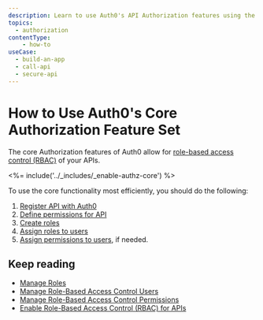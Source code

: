 ```yaml
---
description: Learn to use Auth0's API Authorization features using the Management Dashboard.
topics:
  - authorization
contentType: 
    - how-to
useCase:
  - build-an-app
  - call-api
  - secure-api
---
```

# How to Use Auth0's Core Authorization Feature Set

The core Authorization features of Auth0 allow for [role-based access control (RBAC)](/authorization/concepts/rbac) of your APIs. 

<%= include('../_includes/_enable-authz-core') %>

To use the core functionality most efficiently, you should do the following:

1. [Register API with Auth0](/architecture-scenarios/mobile-api/part-2#create-the-api)
2. [Define permissions for API](/scopes/current/guides/define-api-scopes-dashboard)
3. [Create roles](/authorization/guides/create-roles)
4. [Assign roles to users](/authorization/guides/assign-roles-users)
5. [Assign permissions to users](/authorization/guides/assign-permissions-users), if needed.

## Keep reading
- [Manage Roles](/authorization/guides/manage-roles)
- [Manage Role-Based Access Control Users](/authorization/guides/manage-users)
- [Manage Role-Based Access Control Permissions](/authorization/guides/manage-permissions)
- [Enable Role-Based Access Control (RBAC) for APIs](/authorization/guides/enable-rbac)


